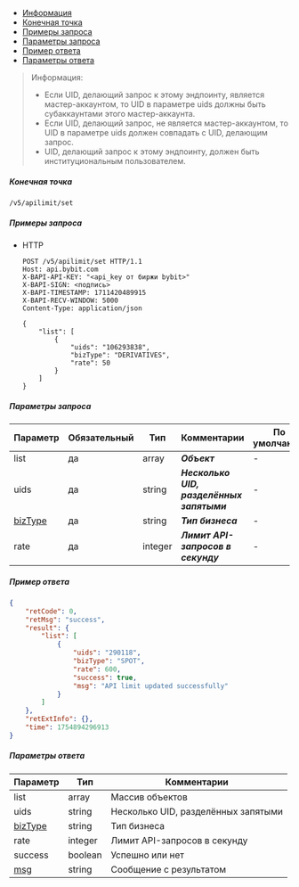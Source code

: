 - [Информация](#информация)
- [Конечная точка](#конечная-точка)
- [Примеры запроса](#примеры-запроса)
- [Параметры запроса](#параметры-запроса)
- [Пример ответа](#пример-ответа)
- [Параметры ответа](#параметры-ответа)

<a id="информация"></a>

>Информация:
>
>- Если UID, делающий запрос к этому эндпоинту, является мастер-аккаунтом, то UID в параметре uids должны быть
> субаккаунтами этого мастер-аккаунта.
>- Если UID, делающий запрос, не является мастер-аккаунтом, то UID в параметре uids должен совпадать с UID,
> делающим запрос.
>- UID, делающий запрос к этому эндпоинту, должен быть институциональным пользователем.

<a id="конечная-точка"></a>

##### Конечная точка

`/v5/apilimit/set`

<a id="примеры-запроса"></a>

##### Примеры запроса

- HTTP

  ```http
  POST /v5/apilimit/set HTTP/1.1
  Host: api.bybit.com
  X-BAPI-API-KEY: "<api_key от биржи bybit>"
  X-BAPI-SIGN: <подпись>
  X-BAPI-TIMESTAMP: 1711420489915
  X-BAPI-RECV-WINDOW: 5000
  Content-Type: application/json
  
  {
      "list": [
          {
              "uids": "106293838",
              "bizType": "DERIVATIVES",
              "rate": 50
          }
      ]
  }
  ```

<a id="параметры-запроса"></a>

##### Параметры запроса

|Параметр                                                               |Обязательный   |Тип       |Комментарии                            |По умолчанию |
|-----------------------------------------------------------------------|---------------|----------|---------------------------------------|-------------|
|list                                                                   |да             |array     |***Объект***                |-            |
|uids                                                                   |да             |string    |***Несколько UID, разделённых запятыми***    |-            |
|[bizType](<../../19.Определения значений в запросах и ответах.md#bizType>)   |да             |string    |***Тип бизнеса***     |-            |
|rate                                                                   |да             |integer   |***Лимит API-запросов в секунду***           |-            |

<a id="пример-ответа"></a>

##### Пример ответа

```json
{
    "retCode": 0,
    "retMsg": "success",
    "result": {
        "list": [
            {
                "uids": "290118",
                "bizType": "SPOT",
                "rate": 600,
                "success": true,
                "msg": "API limit updated successfully"
            }
        ]
    },
    "retExtInfo": {},
    "time": 1754894296913
}
```

<a id="параметры-ответа"></a>

##### Параметры ответа

|Параметр                                                               |Тип       |Комментарии                               |
|-----------------------------------------------------------------------|----------|------------------------------------------|
|list                                                                   |array     |Массив объектов                                    |
|uids                                                                   |string    |Несколько UID, разделённых запятыми       |
|[bizType](<19.Определения значений в запросах и ответах.md#bizType>)   |string    |Тип бизнеса                               |
|rate                                                                   |integer   |Лимит API-запросов в секунду              |
|success                                                                |boolean   |Успешно или нет                           |
|[msg](<19.Определения значений в запросах и ответах.md#msg>)           |string    |Сообщение с результатом                   |
